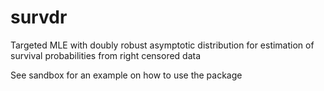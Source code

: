# survdr
Targeted MLE with doubly robust asymptotic distribution for estimation of survival probabilities from right censored data

See sandbox for an example on how to use the package
